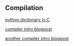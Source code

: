 ## Compilation

[python dictionary in C](https://github.com/python/cpython/blob/master/Objects/dictobject.c)

[compiler intro blogpost](https://cs.lmu.edu/~ray/notes/introcompilers/)

[another compiler intro blogpost](https://nicoleorchard.com/blog/compilers)


